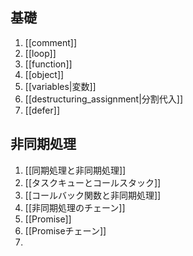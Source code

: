 ## 基礎
1. [[comment]]
2. [[loop]]
3. [[function]]
4. [[object]]
5. [[variables|変数]]
6. [[destructuring_assignment|分割代入]]
7. [[defer]]

## 非同期処理
1. [[同期処理と非同期処理]]
2. [[タスクキューとコールスタック]]
3. [[コールバック関数と非同期処理]]
4. [[非同期処理のチェーン]]
5. [[Promise]]
6. [[Promiseチェーン]]
7. 